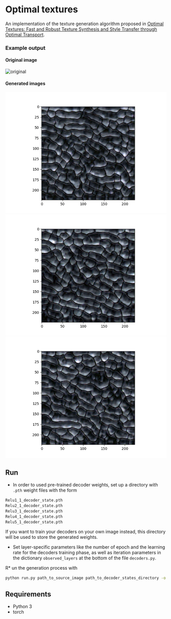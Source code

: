 # Optimal textures


An implementation of the texture generation algorithm proposed in [Optimal Textures: Fast and Robust Texture Synthesis and Style Transfer through Optimal Transport](https://arxiv.org/abs/2010.14702).

### Example output

#### Original image
![original](demo/original.jpg)

#### Generated images
![generated_1](demo/generated_1.png)
![generated_2](demo/generated_2.png)
![generated_3](demo/generated_3.png)

## Run 

* In order to used pre-trained decoder weights, set up a directory with `.pth` weight files with the form
```bash
Relu1_1_decoder_state.pth
Relu2_1_decoder_state.pth
Relu3_1_decoder_state.pth
Relu4_1_decoder_state.pth
Relu5_1_decoder_state.pth
```
 If you want to train your decoders on your own image instead, this directory will be used to store the generated weights.

* Set layer-specific parameters like the number of epoch and the learning rate for the decoders training phase, as well as iteration parameters in the dictionary `observed_layers` at the bottom of the file `decoders.py`.

R* un the generation process with

```bash
python run.py path_to_source_image path_to_decoder_states_directory -o output_path -n n_passes -t train
```



## Requirements
* Python 3
* torch
